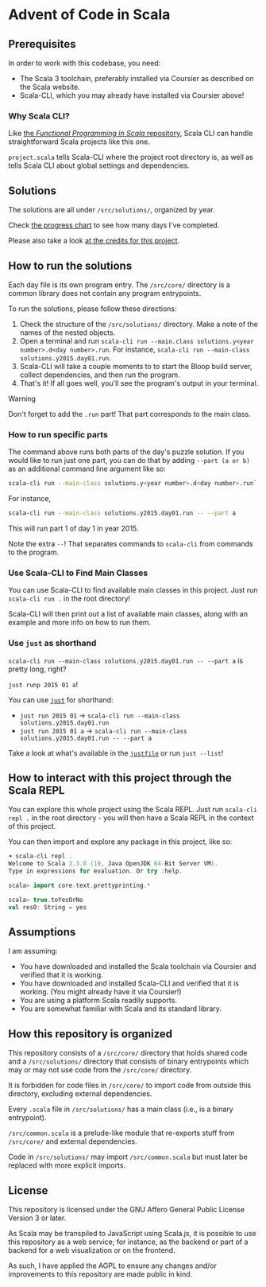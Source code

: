 # Advent of Code in Scala

## Prerequisites

In order to work with this codebase, you need:

* The Scala 3 toolchain, preferably installed via Coursier as described on the Scala website.
* Scala-CLI, which you may already have installed via Coursier above!

### Why Scala CLI?

Like [the *Functional Programming in Scala* repository](https://github.com/fpinscala/fpinscala), Scala CLI can handle straightforward Scala projects like this one.

`project.scala` tells Scala-CLI where the project root directory is, as well as tells Scala CLI about global settings and dependencies.

## Solutions

The solutions are all under `/src/solutions/`, organized by year.

Check [the progress chart](./PROGRESS.md) to see how many days I've completed.

Please also take a look [at the credits for this project](./CREDITS.md).

## How to run the solutions

Each day file is its own program entry. The `/src/core/` directory is a common library does not contain any program entrypoints.

To run the solutions, please follow these directions:

1. Check the structure of the `/src/solutions/` directory. Make a note of the names of the nested objects.
2. Open a terminal and run `scala-cli run --main.class solutions.y<year number>.d<day number>.run`. For instance, `scala-cli run --main-class solutions.y2015.day01.run`.
3. Scala-CLI will take a couple moments to to start the Bloop build server, collect dependencies, and then run the program.
4. That's it! If all goes well, you'll see the program's output in your terminal.

> [!WARNING]
> Don't forget to add the `.run` part!
> That part corresponds to the main class.

### How to run specific parts

The command above runs both parts of the day's puzzle solution. If you would like to run just one part, you can do that by adding `--part (a or b)` as an additional command line argument like so:

```sh
scala-cli run --main-class solutions.y<year number>.d<day number>.run`
```

For instance,

```sh
scala-cli run --main-class solutions.y2015.day01.run -- --part a
```

This will run part 1 of day 1 in year 2015.

Note the extra `--`! That separates commands to `scala-cli` from commands to the program.

### Use Scala-CLI to Find Main Classes

You can use Scala-CLI to find available main classes in this project. Just run `scala-cli run .` in the root directory!

Scala-CLI will then print out a list of available main classes, along with an example and more info on how to run them.

### Use `just` as shorthand

`scala-cli run --main-class solutions.y2015.day01.run -- --part a` is pretty long, right?

`just runp 2015 01 a`!

You can use [`just`](https://github.com/casey/just) for shorthand:

* `just run 2015 01` -> `scala-cli run --main-class solutions.y2015.day01.run`
* `just run 2015 01 a` -> `scala-cli run --main-class solutions.y2015.day01.run -- --part a`

Take a look at what's available in the [`justfile`](./justfile) or run `just --list`!

## How to interact with this project through the Scala REPL

You can explore this whole project using the Scala REPL. Just run `scala-cli repl .` in the root directory - you will then have a Scala REPL in the context of this project.

You can then import and explore any package in this project, like so:

```scala
➜ scala-cli repl .
Welcome to Scala 3.3.0 (19, Java OpenJDK 64-Bit Server VM).
Type in expressions for evaluation. Or try :help.

scala> import core.text.prettyprinting.*

scala> true.toYesOrNo
val res0: String = yes
```

## Assumptions

I am assuming:

* You have downloaded and installed the Scala toolchain via Coursier and verified that it is working.
* You have downloaded and installed Scala-CLI and verified that it is working. (You might already have it via Coursier!)
* You are using a platform Scala readily supports.
* You are somewhat familiar with Scala and its standard library.

## How this repository is organized

This repository consists of a `/src/core/` directory that holds shared code and a `/src/solutions/` directory that consists of binary entrypoints which may or may not use code from the `/src/core/` directory.

It is forbidden for code files in `/src/core/` to import code from outside this directory, excluding external dependencies.

Every `.scala` file in `/src/solutions/` has a main class (i.e., is a binary entrypoint).

`/src/common.scala` is a prelude-like module that re-exports stuff from `/src/core/` and external dependencies.

Code in `/src/solutions/` may import `/src/common.scala` but must later be replaced with more explicit imports.

## License

This repository is licensed under the GNU Affero General Public License Version 3 or later.

As Scala may be transpiled to JavaScript using Scala.js, it is possible to use this repository as a web service; for instance, as the backend or part of a backend for a web visualization or on the frontend.

As such, I have applied the AGPL to ensure any changes and/or improvements to this repository are made public in kind.
